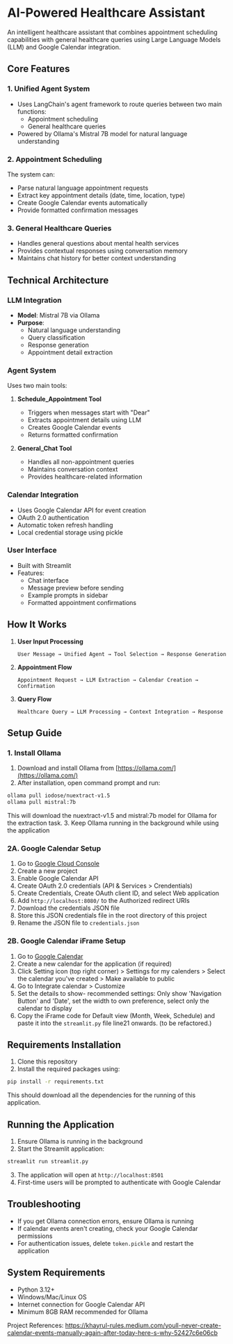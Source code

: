 # AI-Powered Healthcare Assistant

An intelligent healthcare assistant that combines appointment scheduling capabilities with general healthcare queries using Large Language Models (LLM) and Google Calendar integration.

## Core Features

### 1. Unified Agent System
- Uses LangChain's agent framework to route queries between two main functions:
  - Appointment scheduling
  - General healthcare queries
- Powered by Ollama's Mistral 7B model for natural language understanding

### 2. Appointment Scheduling
The system can:
- Parse natural language appointment requests
- Extract key appointment details (date, time, location, type)
- Create Google Calendar events automatically
- Provide formatted confirmation messages

### 3. General Healthcare Queries
- Handles general questions about mental health services
- Provides contextual responses using conversation memory
- Maintains chat history for better context understanding

## Technical Architecture

### LLM Integration
- **Model**: Mistral 7B via Ollama
- **Purpose**: 
  - Natural language understanding
  - Query classification
  - Response generation
  - Appointment detail extraction

### Agent System
Uses two main tools:
1. **Schedule_Appointment Tool**
   - Triggers when messages start with "Dear"
   - Extracts appointment details using LLM
   - Creates Google Calendar events
   - Returns formatted confirmation

2. **General_Chat Tool**
   - Handles all non-appointment queries
   - Maintains conversation context
   - Provides healthcare-related information

### Calendar Integration
- Uses Google Calendar API for event creation
- OAuth 2.0 authentication
- Automatic token refresh handling
- Local credential storage using pickle

### User Interface
- Built with Streamlit
- Features:
  - Chat interface
  - Message preview before sending
  - Example prompts in sidebar
  - Formatted appointment confirmations

## How It Works

1. **User Input Processing**
   ```
   User Message → Unified Agent → Tool Selection → Response Generation
   ```

2. **Appointment Flow**
   ```
   Appointment Request → LLM Extraction → Calendar Creation → Confirmation
   ```

3. **Query Flow**
   ```
   Healthcare Query → LLM Processing → Context Integration → Response
   ```



## Setup Guide

### 1. Install Ollama
1. Download and install Ollama from [https://ollama.com/](https://ollama.com/)
2. After installation, open command prompt and run:
```bash
ollama pull iodose/nuextract-v1.5
ollama pull mistral:7b
```
This will download the nuextract-v1.5 and mistral:7b model for Ollama for the extraction task.
3. Keep Ollama running in the background while using the application

### 2A. Google Calendar Setup
1. Go to [Google Cloud Console](https://console.cloud.google.com/)
2. Create a new project
3. Enable Google Calendar API
4. Create OAuth 2.0 credentials (API & Services > Crendentials)
5. Create Credentials, Create OAuth client ID, and select Web application
6. Add `http://localhost:8080/` to the Authorized redirect URIs
7. Download the credentials JSON file
8. Store this JSON credentials file in the root directory of this project
9. Rename the JSON file to `credentials.json`

### 2B. Google Calendar iFrame Setup
1. Go to [Google Calendar](https://calendar.google.com/)
2. Create a new calendar for the application (if required)
3. Click Setting icon (top right corner) > Settings for my calenders > Select the calendar you've created > Make available to public
4. Go to Integrate calendar > Customize
5. Set the details to show- recommended settings: Only show 'Navigation Button' and 'Date', set the width to own preference, select only the calendar to display
6. Copy the iFrame code for Default view (Month, Week, Schedule) and paste it into the `streamlit.py` file line21 onwards. (to be refactored.)



## Requirements Installation

1. Clone this repository
2. Install the required packages using:
```bash
pip install -r requirements.txt
```
This should download all the dependencies for the running of this application.

## Running the Application

1. Ensure Ollama is running in the background
2. Start the Streamlit application:
```bash
streamlit run streamlit.py
```
3. The application will open at `http://localhost:8501`
4. First-time users will be prompted to authenticate with Google Calendar

## Troubleshooting
- If you get Ollama connection errors, ensure Ollama is running
- If calendar events aren't creating, check your Google Calendar permissions
- For authentication issues, delete `token.pickle` and restart the application

## System Requirements
- Python 3.12+
- Windows/Mac/Linux OS
- Internet connection for Google Calendar API
- Minimum 8GB RAM recommended for Ollama

Project References:
https://khayrul-rules.medium.com/youll-never-create-calendar-events-manually-again-after-today-here-s-why-52427c6e06cb
